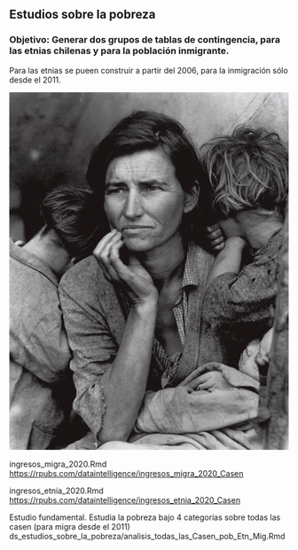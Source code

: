 
## Estudios sobre la pobreza

### Objetivo: Generar dos grupos de tablas de contingencia, para las etnias chilenas y para la población inmigrante.

Para las etnias se pueen construir a partir del 2006, para la inmigración sólo desde el 2011.

![](madre_migrante.jpg)

ingresos_migra_2020.Rmd\
https://rpubs.com/dataintelligence/ingresos_migra_2020_Casen

ingresos_etnia_2020.Rmd\
https://rpubs.com/dataintelligence/ingresos_etnia_2020_Casen


Estudio fundamental. Estudia la pobreza bajo 4 categorías sobre todas las casen (para migra desde el 2011)\
ds_estudios_sobre_la_pobreza/analisis_todas_las_Casen_pob_Etn_Mig.Rmd 
